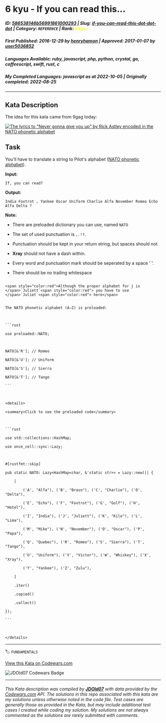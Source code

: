 # 6 kyu - If you can read this...

##### **ID**: [586538146b56991861000293](https://www.codewars.com/kata/586538146b56991861000293) | **Slug**: [if-you-can-read-this-dot-dot-dot](https://www.codewars.com/kata/586538146b56991861000293) | **Category**: `REFERENCE` | **Rank**: <span style="color:yellow">6 kyu</span>

##### **First Published**: 2016-12-29 ***by*** [henryhamon](https://www.codewars.com/users/henryhamon) | **Approved**: 2017-01-07 ***by*** [user5036852](https://www.codewars.com/users/user5036852)

##### **Languages Available**: ruby, javascript, php, python, crystal, go, coffeescript, swift, rust, c

##### **My Completed Languages**: javascript ***as at*** 2022-10-05 | **Originally completed**: 2022-08-25

---

## Kata Description


The idea for this kata came from 9gag today:



[![The lyrics to "Never gonna give you up" by Rick Astley encoded in the NATO phonetic alphabet](https://9gag.com/photo/amrb4r9_700b.jpg)](http://9gag.com/gag/amrb4r9)



## Task 



You'll have to translate a string to Pilot's alphabet ([NATO phonetic alphabet](https://en.wikipedia.org/wiki/NATO_phonetic_alphabet)).



**Input:**



`If, you can read?`



**Output:**



`India Foxtrot , Yankee Oscar Uniform Charlie Alfa November Romeo Echo Alfa Delta ?`



**Note:**



* There are preloaded dictionary you can use, named `NATO`

* The set of used punctuation is `,.!?`.

* Punctuation should be kept in your return string, but spaces should not.

* __Xray__ should not have a dash within.

* Every word and punctuation mark should be seperated by a space ' '.

* There should be no trailing whitespace



~~~if:php

<span style="color:red">Although the proper alphabet for j is </span>`Juliett`<span style="color:red"> you have to use </span>`Juliet`<span style="color:red"> here</span>

~~~



~~~if:rust

The NATO phonetic alphabet (A–Z) is preloaded:



```rust

use preloaded::NATO;



NATO[&'R']; // Romeo

NATO[&'U']; // Uniform

NATO[&'S']; // Sierra

NATO[&'T']; // Tango

```



<details>

<summary>Click to see the preloaded code</summary>



```rust

use std::collections::HashMap;

use once_cell::sync::Lazy;



#[rustfmt::skip]

pub static NATO: Lazy<HashMap<char, &'static str>> = Lazy::new(|| {

    [

        ('A', "Alfa"), ('B', "Bravo"), ('C', "Charlie"), ('D', "Delta"),

        ('E', "Echo"), ('F', "Foxtrot"), ('G', "Golf"), ('H', "Hotel"),

        ('I', "India"), ('J', "Juliett"), ('K', "Kilo"), ('L', "Lima"),

        ('M', "Mike"), ('N', "November"), ('O', "Oscar"), ('P', "Papa"),

        ('Q', "Quebec"), ('R', "Romeo"), ('S', "Sierra"), ('T', "Tango"),

        ('U', "Uniform"), ('V', "Victor"), ('W', "Whiskey"), ('X', "Xray"),

        ('Y', "Yankee"), ('Z', "Zulu"),

    ]

    .iter()

    .copied()

    .collect()       

});

```



</details>

~~~

---


🏷 `FUNDAMENTALS`


[View this Kata on Codewars.com](https://www.codewars.com/kata/586538146b56991861000293)

![](https://www.codewars.com/users/jdold07/badges/large "JDOld07 Codewars Badge")

---

###### *This Kata description was compiled by [**JDOld07**](https://tpstech.dev) with data provided by the [Codewars.com](https://www.codewars.com) API.  The solutions in this repo associated with this kata are my solutions unless otherwise noted in the code file.  Test cases are generally those as provided in the Kata, but may include additional test cases I created while coding my solution.  My solutions are not always commented as the solutions are rarely submitted with comments.*
